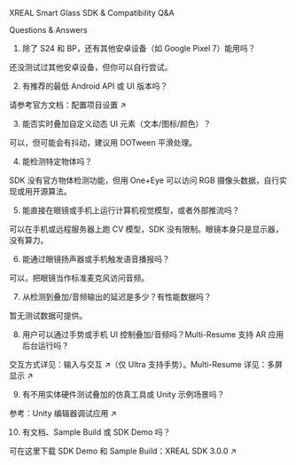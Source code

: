 XREAL Smart Glass SDK & Compatibility Q&A

Questions & Answers

1. 除了 S24 和 BP，还有其他安卓设备（如 Google Pixel 7）能用吗？

还没测试过其他安卓设备，但你可以自行尝试。

2. 有推荐的最低 Android API 或 UI 版本吗？

请参考官方文档：配置项目设置 ↗

3. 能否实时叠加自定义动态 UI 元素（文本/图标/颜色）？

可以，但可能会有抖动，建议用 DOTween 平滑处理。

4. 能检测特定物体吗？

SDK 没有官方物体检测功能，但用 One+Eye 可以访问 RGB 摄像头数据，自行实现或用开源算法。

5. 能直接在眼镜或手机上运行计算机视觉模型，或者外部推流吗？

可以在手机或远程服务器上跑 CV 模型，SDK 没有限制。眼镜本身只是显示器，没有算力。

6. 能通过眼镜扬声器或手机触发语音播报吗？

可以，把眼镜当作标准麦克风访问音频。

7. 从检测到叠加/音频输出的延迟是多少？有性能数据吗？

暂无测试数据可提供。

8. 用户可以通过手势或手机 UI 控制叠加/音频吗？Multi-Resume 支持 AR 应用后台运行吗？

交互方式详见：输入与交互 ↗（仅 Ultra 支持手势）。Multi-Resume 详见：多屏显示 ↗

9. 有不用实体硬件测试叠加的仿真工具或 Unity 示例场景吗？

参考：Unity 编辑器调试应用 ↗

10. 有文档、Sample Build 或 SDK Demo 吗？

可在这里下载 SDK Demo 和 Sample Build：XREAL SDK 3.0.0 ↗